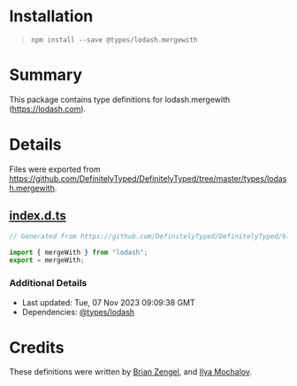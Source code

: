 # Installation
> `npm install --save @types/lodash.mergewith`

# Summary
This package contains type definitions for lodash.mergewith (https://lodash.com).

# Details
Files were exported from https://github.com/DefinitelyTyped/DefinitelyTyped/tree/master/types/lodash.mergewith.
## [index.d.ts](https://github.com/DefinitelyTyped/DefinitelyTyped/tree/master/types/lodash.mergewith/index.d.ts)
````ts
// Generated from https://github.com/DefinitelyTyped/DefinitelyTyped/blob/master/types/lodash/scripts/generate-modules.ts

import { mergeWith } from "lodash";
export = mergeWith;

````

### Additional Details
 * Last updated: Tue, 07 Nov 2023 09:09:38 GMT
 * Dependencies: [@types/lodash](https://npmjs.com/package/@types/lodash)

# Credits
These definitions were written by [Brian Zengel](https://github.com/bczengel), and [Ilya Mochalov](https://github.com/chrootsu).
